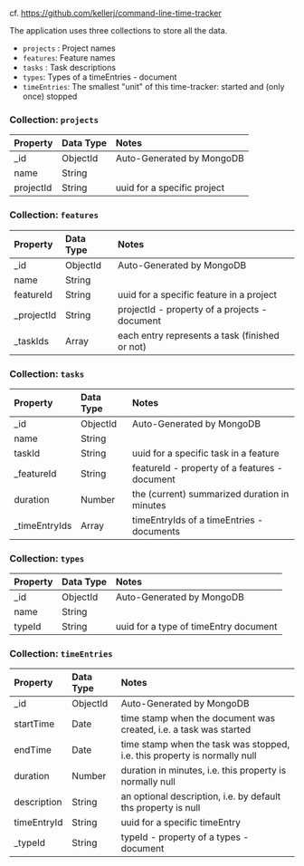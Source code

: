 cf. https://github.com/kellerj/command-line-time-tracker

The application uses three collections to store all the data.

* `projects` : Project names
* `features`: Feature names
* `tasks` : Task descriptions
* `types`: Types of a timeEntries - document
* `timeEntries`: The smallest "unit" of this time-tracker: started and (only once) stopped

### Collection: `projects`

| Property  | Data Type | Notes                       |
|:----------|:----------|:----------------------------|
| _id       | ObjectId  | Auto-Generated by MongoDB   |
| name      | String    |                             |
| projectId | String    | uuid for a specific project |

### Collection: `features`

| Property   | Data Type | Notes                                          |
|:-----------|:----------|:-----------------------------------------------|
| _id        | ObjectId  | Auto-Generated by MongoDB                      |
| name       | String    |                                                |
| featureId  | String    | uuid for a specific feature in a project       |
| _projectId | String    | projectId - property of a projects - document  |
| _taskIds   | Array     | each entry represents a task (finished or not) |

### Collection: `tasks`

| Property      | Data Type | Notes                                         |
|:--------------|:----------|:----------------------------------------------|
| _id           | ObjectId  | Auto-Generated by MongoDB                     |
| name          | String    |                                               |
| taskId        | String    | uuid for a specific task in a feature         |
| _featureId    | String    | featureId - property of a features - document |
| duration      | Number    | the (current) summarized duration in minutes  |
| _timeEntryIds | Array     | timeEntryIds of a timeEntries - documents     |

<!-- a time entry should not be reused for several start - stop operations -->
<!-- each start - stop operation should be stored -->
<!-- each start - stop operation should increase the (current) duration in the tasks - document -->
<!-- the (current) duration in the tasks - document should be realized as durationInMinutes property -->
<!-- the current duration should be visualized on the UI (perhaps as server push event / or as setIntervall approach in the UI) in hours and minutes -->

### Collection: `types`

| Property | Data Type | Notes                                   |
|:---------|:----------|:----------------------------------------|
| _id      | ObjectId  | Auto-Generated by MongoDB               |
| name     | String    |                                         |
| typeId   | String    | uuid for a type of timeEntry document   |

### Collection: `timeEntries`

| Property          | Data Type | Notes                                                                     |
|:------------------|:----------|:--------------------------------------------------------------------------|
| _id               | ObjectId  | Auto-Generated by MongoDB                                                 |
| startTime         | Date      | time stamp when the document was created, i.e. a task was started         |
| endTime           | Date      | time stamp when the task was stopped, i.e. this property is normally null |
| duration          | Number    | duration in minutes, i.e. this property is normally null                  |
| description       | String    | an optional description, i.e. by default ths property is null             |
| timeEntryId       | String    | uuid for a specific timeEntry                                             |
| _typeId           | String    | typeId - property of a types - document                                   |


